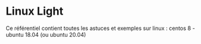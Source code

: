 # Linux Light

Ce référentiel contient toutes les astuces et exemples sur linux : centos 8 - ubuntu 18.04 (ou ubuntu 20.04)